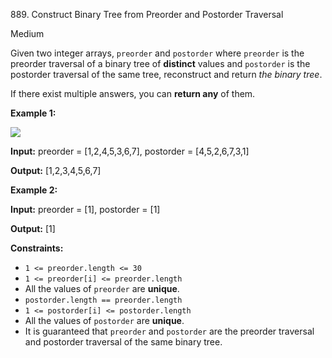 ﻿889\. Construct Binary Tree from Preorder and Postorder Traversal

Medium

Given two integer arrays, `preorder` and `postorder` where `preorder` is the preorder traversal of a binary tree of **distinct** values and `postorder` is the postorder traversal of the same tree, reconstruct and return _the binary tree_.

If there exist multiple answers, you can **return any** of them.

**Example 1:**

![](https://assets.leetcode.com/uploads/2021/07/24/lc-prepost.jpg)

**Input:** preorder = [1,2,4,5,3,6,7], postorder = [4,5,2,6,7,3,1]

**Output:** [1,2,3,4,5,6,7]

**Example 2:**

**Input:** preorder = [1], postorder = [1]

**Output:** [1]

**Constraints:**

*   `1 <= preorder.length <= 30`
*   `1 <= preorder[i] <= preorder.length`
*   All the values of `preorder` are **unique**.
*   `postorder.length == preorder.length`
*   `1 <= postorder[i] <= postorder.length`
*   All the values of `postorder` are **unique**.
*   It is guaranteed that `preorder` and `postorder` are the preorder traversal and postorder traversal of the same binary tree.